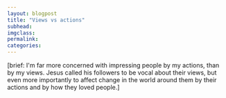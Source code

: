 ```yaml
---
layout: blogpost
title: "Views vs actions"
subhead:
imgclass:
permalink:
categories:
---
```


[brief: I'm far more concerned with impressing people by my actions, than by my views. Jesus called his followers to be vocal about their views, but even more importantly to affect change in the world around them by their actions and by how they loved people.]